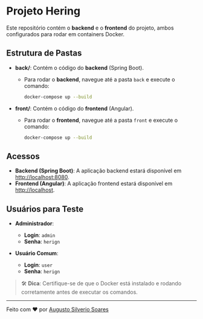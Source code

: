 # Projeto Hering

Este repositório contém o **backend** e o **frontend** do projeto, ambos configurados para rodar em containers Docker.

## Estrutura de Pastas

- **back/**: Contém o código do **backend** (Spring Boot).
  - Para rodar o **backend**, navegue até a pasta `back` e execute o comando:
    ```bash
    docker-compose up --build
    ```

- **front/**: Contém o código do **frontend** (Angular).
  - Para rodar o **frontend**, navegue até a pasta `front` e execute o comando:
    ```bash
    docker-compose up --build
    ```

## Acessos

- **Backend (Spring Boot)**: A aplicação backend estará disponível em [http://localhost:8080](http://localhost:8080).
- **Frontend (Angular)**: A aplicação frontend estará disponível em [http://localhost](http://localhost).

## Usuários para Teste

- **Administrador**:  
  - **Login**: `admin`  
  - **Senha**: `herign`  

- **Usuário Comum**:  
  - **Login**: `user`  
  - **Senha**: `herign`  

> 🛠 **Dica**: Certifique-se de que o Docker está instalado e rodando corretamente antes de executar os comandos.

---
Feito com ❤️ por [Augusto Silverio Soares](https://github.com/augustosilveriosoares)

